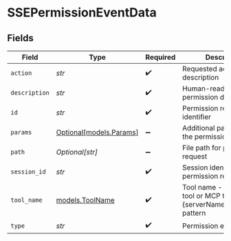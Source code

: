 # SSEPermissionEventData


## Fields

| Field                                                                                | Type                                                                                 | Required                                                                             | Description                                                                          |
| ------------------------------------------------------------------------------------ | ------------------------------------------------------------------------------------ | ------------------------------------------------------------------------------------ | ------------------------------------------------------------------------------------ |
| `action`                                                                             | *str*                                                                                | :heavy_check_mark:                                                                   | Requested action description                                                         |
| `description`                                                                        | *str*                                                                                | :heavy_check_mark:                                                                   | Human-readable permission description                                                |
| `id`                                                                                 | *str*                                                                                | :heavy_check_mark:                                                                   | Permission request identifier                                                        |
| `params`                                                                             | [Optional[models.Params]](../models/params.md)                                       | :heavy_minus_sign:                                                                   | Additional parameters for the permission request                                     |
| `path`                                                                               | *Optional[str]*                                                                      | :heavy_minus_sign:                                                                   | File path for permission request                                                     |
| `session_id`                                                                         | *str*                                                                                | :heavy_check_mark:                                                                   | Session identifier for the permission request                                        |
| `tool_name`                                                                          | [models.ToolName](../models/toolname.md)                                             | :heavy_check_mark:                                                                   | Tool name - either a core tool or MCP tool following {serverName}_{toolName} pattern |
| `type`                                                                               | *str*                                                                                | :heavy_check_mark:                                                                   | Permission event type                                                                |